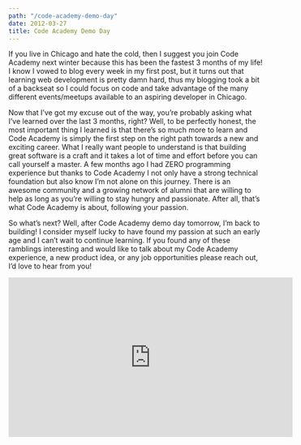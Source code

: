 ```yaml
---
path: "/code-academy-demo-day"
date: 2012-03-27
title: Code Academy Demo Day
---
```


If you live in Chicago and hate the cold, then I suggest you join Code Academy next winter because this has been the fastest 3 months of my life! I know I vowed to blog every week in my first post, but it turns out that learning web development is pretty damn hard, thus my blogging took a bit of a backseat so I could focus on code and take advantage of the many different events/meetups available to an aspiring developer in Chicago.

Now that I’ve got my excuse out of the way, you’re probably asking what I’ve learned over the last 3 months, right? Well, to be perfectly honest, the most important thing I learned is that there’s so much more to learn and Code Academy is simply the first step on the right path towards a new and exciting career.  What I really want people to understand is that building great software is a craft and it takes a lot of time and effort before you can call yourself a master. A few months ago I had ZERO programming experience but thanks to Code Academy I not only have a strong technical foundation but also know I’m not alone on this journey. There is an awesome community and a growing network of alumni that are willing to help as long as you’re willing to stay hungry and passionate. After all, that’s what Code Academy is about, following your passion.

So what’s next? Well, after Code Academy demo day tomorrow, I’m back to building! I consider myself lucky to have found my passion at such an early age and I can’t wait to continue learning. If you found any of these ramblings interesting and would like to talk about my Code Academy experience, a new product idea, or any job opportunities please reach out, I’d love to hear from you!

<iframe width="560" height="315" src="https://www.youtube.com/embed/FyyIm1VNlJw" frameborder="0" allowfullscreen></iframe>
